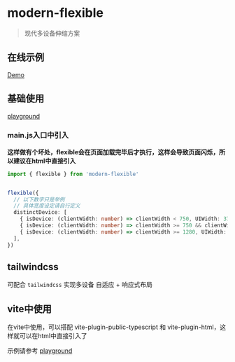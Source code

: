 # modern-flexible

> 现代多设备伸缩方案

## 在线示例

[Demo](https://hemengke1997.github.io/modern-flexible/)

## 基础使用

[playground](./playground/spa/src/App.tsx)

### main.js入口中引入

**这样做有个坏处，flexible会在页面加载完毕后才执行，这样会导致页面闪烁，所以建议在html中直接引入**

```ts
import { flexible } from 'modern-flexible'


flexible({
  // 以下数字只是举例
  // 具体宽度设定请自行定义
  distinctDevice: [
    { isDevice: (clientWidth: number) => clientWidth < 750, UIWidth: 375, deviceWidthRange: [300, 375] }, // 手机
    { isDevice: (clientWidth: number) => clientWidth >= 750 && clientWidth < 1280, UIWidth: 1280, deviceWidthRange: [960, 1280] }, // 平板
    { isDevice: (clientWidth: number) => clientWidth >= 1280, UIWidth: 1920, deviceWidthRange: [1280, 1920] }, // 电脑
  ],
})
```

## tailwindcss

可配合 `tailwindcss` 实现多设备 自适应 + 响应式布局


## vite中使用

在vite中使用，可以搭配 vite-plugin-public-typescript 和 vite-plugin-html，这样就可以在html中直接引入了

示例请参考 [playground](playground/spa/vite.config.ts)
